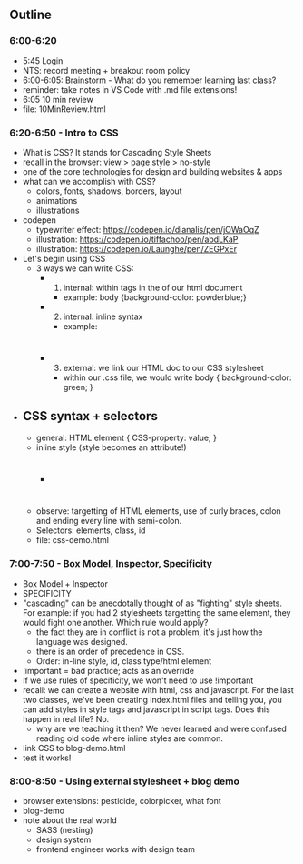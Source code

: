 ## Outline

### 6:00-6:20

- 5:45 Login
- NTS: record meeting + breakout room policy
- 6:00-6:05: Brainstorm - What do you remember learning last class?
- reminder: take notes in VS Code with .md file extensions!
- 6:05 10 min review
- file: 10MinReview.html

### 6:20-6:50 - Intro to CSS

- What is CSS? It stands for Cascading Style Sheets
- recall in the browser: view > page style > no-style
- one of the core technologies for design and building websites & apps
- what can we accomplish with CSS?
  - colors, fonts, shadows, borders, layout
  - animations
  - illustrations
- codepen
  - typewriter effect: https://codepen.io/dianalis/pen/jOWaOqZ
  - illustration: https://codepen.io/tiffachoo/pen/abdLKaP
  - illustration: https://codepen.io/Launghe/pen/ZEGPxEr
- Let's begin using CSS
  - 3 ways we can write CSS:
    - 1. internal: within <style></style> tags in the <head></head> of our html document
      - example: body {background-color: powderblue;}
    - 2. internal: inline syntax
      - example: <h1 style="color: green;">
    - 3. external: we link our HTML doc to our CSS stylesheet
      - within our .css file, we would write body { background-color: green; }
- ## CSS syntax + selectors
  - general: HTML element { CSS-property: value; }
  - inline style (style becomes an attribute!)
    - <h1 style="CSS-property: value;">
  - observe: targetting of HTML elements, use of curly braces, colon and ending every line with semi-colon.
  - Selectors: elements, class, id
  - file: css-demo.html

### 7:00-7:50 - Box Model, Inspector, Specificity

- Box Model + Inspector
- SPECIFICITY
- "cascading" can be anecdotally thought of as "fighting" style sheets. For example: if you had 2 stylesheets targetting the same element, they would fight one another. Which rule would apply?
  - the fact they are in conflict is not a problem, it's just how the language was designed.
  - there is an order of precedence in CSS.
  - Order: in-line style, id, class type/html element
- !important = bad practice; acts as an override
- if we use rules of specificity, we won't need to use !important
- recall: we can create a website with html, css and javascript. For the last two classes, we've been creating index.html files and telling you, you can add styles in style tags and javascript in script tags. Does this happen in real life? No.
  - why are we teaching it then? We never learned and were confused reading old code where inline styles are common.
- link CSS to blog-demo.html
- test it works!

### 8:00-8:50 - Using external stylesheet + blog demo

- browser extensions: pesticide, colorpicker, what font
- blog-demo
- note about the real world
  - SASS (nesting)
  - design system
  - frontend engineer works with design team
